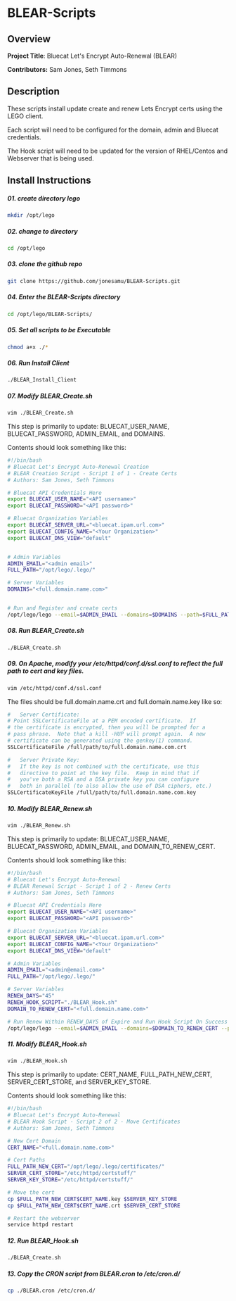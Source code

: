 
# BLEAR-Scripts




## Overview
**Project Title**: Bluecat Let's Encrypt Auto-Renewal (BLEAR)

**Contributors:** Sam Jones, Seth Timmons




## Description
These scripts install update create and renew Lets Encrypt certs using the LEGO client.

Each script will need to be configured for the domain, admin and Bluecat credentials.

The Hook script will need to be updated for the version of RHEL/Centos and Webserver that is being used.




## Install Instructions
##### 01. create directory lego 

```bash
mkdir /opt/lego
```

##### 02. change to directory

```bash
cd /opt/lego
```

##### 03. clone the github repo 

```bash
git clone https://github.com/jonesamu/BLEAR-Scripts.git
```

##### 04. Enter the BLEAR-Scripts directory

```bash
cd /opt/lego/BLEAR-Scripts/
```

##### 05. Set all scripts to be Executable

```bash
chmod a+x ./*
```

##### 06. Run Install Client
```bash
./BLEAR_Install_Client
```

##### 07. Modify BLEAR_Create.sh 
```bash
vim ./BLEAR_Create.sh
```

This step is primarily to update: 
BLUECAT_USER_NAME, BLUECAT_PASSWORD, ADMIN_EMAIL, and DOMAINS.

Contents should look something like this:
```bash
#!/bin/bash
# Bluecat Let's Encrypt Auto-Renewal Creation
# BLEAR Creation Script - Script 1 of 1 - Create Certs
# Authors: Sam Jones, Seth Timmons

# Bluecat API Credentials Here
export BLUECAT_USER_NAME="<API username>"
export BLUECAT_PASSWORD="<API password>"

# Bluecat Organization Variables
export BLUECAT_SERVER_URL="<bluecat.ipam.url.com>"
export BLUECAT_CONFIG_NAME="<Your Organization>"
export BLUECAT_DNS_VIEW="default"


# Admin Variables
ADMIN_EMAIL="<admin email>"
FULL_PATH="/opt/lego/.lego/"

# Server Variables
DOMAINS="<full.domain.name.com>"


# Run and Register and create certs
/opt/lego/lego --email=$ADMIN_EMAIL --domains=$DOMAINS --path=$FULL_PATH --dns  bluecat run
```

##### 08. Run BLEAR_Create.sh
```bash
./BLEAR_Create.sh
```

##### 09. On Apache, modify your /etc/httpd/conf.d/ssl.conf to reflect the full path to cert and key files. 
```bash
vim /etc/httpd/conf.d/ssl.conf
```

The files should be full.domain.name.crt and full.domain.name.key like so:
```bash
#   Server Certificate:
# Point SSLCertificateFile at a PEM encoded certificate.  If
# the certificate is encrypted, then you will be prompted for a
# pass phrase.  Note that a kill -HUP will prompt again.  A new
# certificate can be generated using the genkey(1) command.
SSLCertificateFile /full/path/to/full.domain.name.com.crt

#   Server Private Key:
#   If the key is not combined with the certificate, use this
#   directive to point at the key file.  Keep in mind that if
#   you've both a RSA and a DSA private key you can configure
#   both in parallel (to also allow the use of DSA ciphers, etc.)
SSLCertificateKeyFile /full/path/to/full.domain.name.com.key

```

##### 10. Modify BLEAR_Renew.sh
```bash
vim ./BLEAR_Renew.sh
```

This step is primarily to update: 
BLUECAT_USER_NAME, BLUECAT_PASSWORD, ADMIN_EMAIL, and DOMAIN_TO_RENEW_CERT.

Contents should look something like this:
```bash
#!/bin/bash
# Bluecat Let's Encrypt Auto-Renewal
# BLEAR Renewal Script - Script 1 of 2 - Renew Certs
# Authors: Sam Jones, Seth Timmons

# Bluecat API Credentials Here
export BLUECAT_USER_NAME="<API username>"
export BLUECAT_PASSWORD="<API password>"

# Bluecat Organization Variables
export BLUECAT_SERVER_URL="<bluecat.ipam.url.com>"
export BLUECAT_CONFIG_NAME="<Your Organization>"
export BLUECAT_DNS_VIEW="default"

# Admin Variables
ADMIN_EMAIL="<admin@email.com>"
FULL_PATH="/opt/lego/.lego/"

# Server Variables
RENEW_DAYS="45"
RENEW_HOOK_SCRIPT="./BLEAR_Hook.sh"
DOMAIN_TO_RENEW_CERT="<full.domain.name.com>"

# Run Renew Within RENEW_DAYS of Expire and Run Hook Script On Success
/opt/lego/lego --email=$ADMIN_EMAIL --domains=$DOMAIN_TO_RENEW_CERT --path=$FULL_PATH --dns  bluecat renew --days $RENEW_DAYS --renew-hook=$RENEW_HOOK_SCRIPT
```

##### 11. Modify BLEAR_Hook.sh
```bash
vim ./BLEAR_Hook.sh
```

This step is primarily to update:
CERT_NAME, FULL_PATH_NEW_CERT, SERVER_CERT_STORE, and SERVER_KEY_STORE.

Contents should look something like this:
```bash
#!/bin/bash
# Bluecat Let's Encrypt Auto-Renewal
# BLEAR Hook Script - Script 2 of 2 - Move Certificates
# Authors: Sam Jones, Seth Timmons

# New Cert Domain
CERT_NAME="<full.domain.name.com>"

# Cert Paths
FULL_PATH_NEW_CERT="/opt/lego/.lego/certificates/"
SERVER_CERT_STORE="/etc/httpd/certstuff/"
SERVER_KEY_STORE="/etc/httpd/certstuff/"

# Move the cert
cp $FULL_PATH_NEW_CERT$CERT_NAME.key $SERVER_KEY_STORE
cp $FULL_PATH_NEW_CERT$CERT_NAME.crt $SERVER_CERT_STORE

# Restart the webserver
service httpd restart
```

##### 12. Run BLEAR_Hook.sh
```bash
./BLEAR_Create.sh
```

##### 13. Copy the CRON script from BLEAR.cron to /etc/cron.d/

```bash
cp ./BLEAR.cron /etc/cron.d/
```
